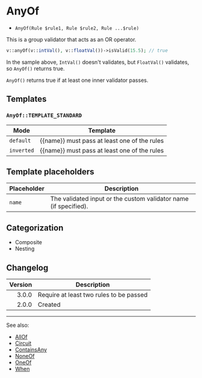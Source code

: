 # AnyOf

- `AnyOf(Rule $rule1, Rule $rule2, Rule ...$rule)`

This is a group validator that acts as an OR operator.

```php
v::anyOf(v::intVal(), v::floatVal())->isValid(15.5); // true
```

In the sample above, `IntVal()` doesn't validates, but `FloatVal()` validates,
so `AnyOf()` returns true.

`AnyOf()` returns true if at least one inner validator passes.

## Templates

### `AnyOf::TEMPLATE_STANDARD`

| Mode       | Template                                     |
|------------|----------------------------------------------|
| `default`  | {{name}} must pass at least one of the rules |
| `inverted` | {{name}} must pass at least one of the rules |

## Template placeholders

| Placeholder | Description                                                      |
|-------------|------------------------------------------------------------------|
| `name`      | The validated input or the custom validator name (if specified). |

## Categorization

- Composite
- Nesting

## Changelog

| Version | Description                             |
|--------:|-----------------------------------------|
|   3.0.0 | Require at least two rules to be passed |
|   2.0.0 | Created                                 |

***
See also:

- [AllOf](AllOf.md)
- [Circuit](Circuit.md)
- [ContainsAny](ContainsAny.md)
- [NoneOf](NoneOf.md)
- [OneOf](OneOf.md)
- [When](When.md)

